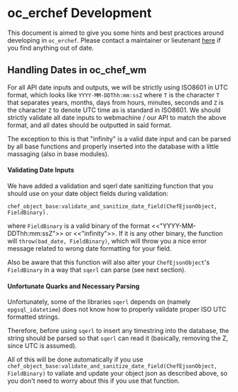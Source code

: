 # oc_erchef Development

This document is aimed to give you some hints and best practices around
developing in `oc_erchef`. Please contact a maintainer or lieutenant
[here](https://github.com/chef/chef-server/blob/master/MAINTAINERS.md)
if you find anything out of date.

## Handling Dates in oc_chef_wm

For all API date inputs and outputs, we will be strictly using ISO8601 in
UTC format, which looks like `YYYY-MM-DDThh:mm:ssZ` where `T` is the character
`T` that separates years, months, days from hours, minutes, seconds and `Z`
is the character `Z` to denote UTC time as is standard in ISO8601. We should
strictly validate all date inputs to webmachine / our API to match the above format, and
all dates should be outputted in said format.

The exception to this is that "infinity" is a valid date input and can be parsed by all base functions
and properly inserted into the database with a little massaging (also in base modules).

#### Validating Date Inputs

We have added a validation and sqerl date sanitizing function that you should use on your date object fields
during validation:

```
chef_object_base:validate_and_sanitize_date_field(ChefEjsonObject, FieldBinary).
```

where `FieldBinary` is a valid binary of the format <<"YYYY-MM-DDThh:mm:ssZ">> or <<"infinity">>. If it is
any other binary, the function will `throw(bad_date, FieldBinary)`, which will throw you a nice error message
related to wrong date formatting for your field.

Also be aware that this function will also alter your `ChefEjsonObject`'s `FieldBinary` in a way that `sqerl`
can parse (see next section).

#### Unfortunate Quarks and Necessary Parsing

Unfortunately, some of the libraries `sqerl` depends on (namely `epgsql_idatetime`)
does not know how to properly validate proper ISO UTC formatted strings.

Therefore, before using `sqerl` to insert any timestring into the database, the string
should be parsed so that `sqerl` can read it (basically, removing the Z, since UTC is assumed).

All of this will be done automatically if you use `chef_object_base:validate_and_sanitize_date_field(ChefEjsonObject, FieldBinary)`
to valiate and update your object json as described above, so you don't need to worry about this if you use that function.
